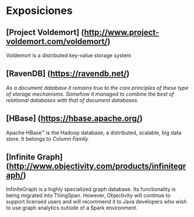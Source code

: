# Exposiciones

## [Project Voldemort] (http://www.project-voldemort.com/voldemort/)

Voldemort is a distributed key-value storage system

## [RavenDB] (https://ravendb.net/)

_As a document database it remains true to the core principles of these type of storage mechanisms. Somehow it managed to combine the best of relational databases with that of document databases._

## [HBase] (https://hbase.apache.org/)

Apache HBase™ is the Hadoop database, a distributed, scalable, big data store. It belongs to _Column Family_

## [Infinite Graph] (http://www.objectivity.com/products/infinitegraph/)

InfiniteGraph is a highly specialized graph database. Its functionality is being migrated into ThingSpan. However, Objectivity will continue to support licensed users and will recommend it to Java developers who wish to use graph analytics outside of a Spark environment.
